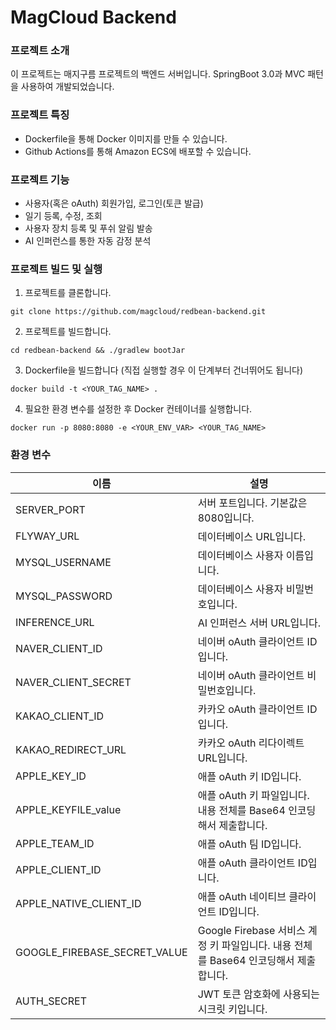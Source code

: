 # MagCloud Backend

### 프로젝트 소개

이 프로젝트는 매지구름 프로젝트의 백엔드 서버입니다. SpringBoot 3.0과 MVC 패턴을 사용하여 개발되었습니다.

### 프로젝트 특징

- Dockerfile을 통해 Docker 이미지를 만들 수 있습니다.
- Github Actions를 통해 Amazon ECS에 배포할 수 있습니다.

### 프로젝트 기능

- 사용자(혹은 oAuth) 회원가입, 로그인(토큰 발급)
- 일기 등록, 수정, 조회
- 사용자 장치 등록 및 푸쉬 알림 발송
- AI 인퍼런스를 통한 자동 감정 분석

### 프로젝트 빌드 및 실행

1. 프로젝트를 클론합니다.

```shell
git clone https://github.com/magcloud/redbean-backend.git
```

2. 프로젝트를 빌드합니다.

```shell
cd redbean-backend && ./gradlew bootJar
```

3. Dockerfile을 빌드합니다 (직접 실행할 경우 이 단계부터 건너뛰어도 됩니다)

```shell
docker build -t <YOUR_TAG_NAME> .
```

4. 필요한 환경 변수를 설정한 후 Docker 컨테이너를 실행합니다.

```shell
docker run -p 8080:8080 -e <YOUR_ENV_VAR> <YOUR_TAG_NAME>
```

### 환경 변수

|이름| 설명                                           |
|---|----------------------------------------------|
|SERVER_PORT| 서버 포트입니다. 기본값은 8080입니다.|
|FLYWAY_URL| 데이터베이스 URL입니다.                               |
|MYSQL_USERNAME| 데이터베이스 사용자 이름입니다.                            |
|MYSQL_PASSWORD| 데이터베이스 사용자 비밀번호입니다.                          |
|INFERENCE_URL| AI 인퍼런스 서버 URL입니다.                           |
|NAVER_CLIENT_ID| 네이버 oAuth 클라이언트 ID입니다.                       |
|NAVER_CLIENT_SECRET| 네이버 oAuth 클라이언트 비밀번호입니다.                     |
|KAKAO_CLIENT_ID| 카카오 oAuth 클라이언트 ID입니다.                       |
|KAKAO_REDIRECT_URL| 카카오 oAuth 리다이렉트 URL입니다.                      |
|APPLE_KEY_ID| 애플 oAuth 키 ID입니다.                            |
|APPLE_KEYFILE_value| 애플 oAuth 키 파일입니다. 내용 전체를 Base64 인코딩해서 제출합니다. |
|APPLE_TEAM_ID| 애플 oAuth 팀 ID입니다.                            |
|APPLE_CLIENT_ID| 애플 oAuth 클라이언트 ID입니다.                       |
|APPLE_NATIVE_CLIENT_ID| 애플 oAuth 네이티브 클라이언트 ID입니다.                  |
|GOOGLE_FIREBASE_SECRET_VALUE| Google Firebase 서비스 계정 키 파일입니다. 내용 전체를 Base64 인코딩해서 제출합니다. |
|AUTH_SECRET| JWT 토큰 암호화에 사용되는 시크릿 키입니다.                     |
